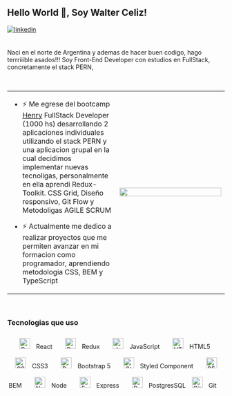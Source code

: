 ## Hello World 👋, Soy Walter Celiz!  
  
<a href="https://linkedin.com/in/walter-celiz" target="_blank">
<img src=https://img.shields.io/badge/linkedin-%231E77B5.svg?&style=for-the-badge&logo=linkedin&logoColor=white alt=linkedin style="margin-bottom: 5px;" />
</a>  
  
<br/> 
<br/>  


Naci en el norte de Argentina y ademas de hacer buen codigo, hago terrriiible asados!!! 
Soy Front-End Developer con estudios en FullStack, concretamente el stack PERN,   
  

<br/>  

<table><tr><td valign="top" width="50%">

- ⚡ Me egrese del bootcamp [Henry](https://www.soyhenry.com/) FullStack Developer (1000 hs) desarrollando 2 aplicaciones  individuales utilizando el stack PERN y una aplicacion grupal en la cual decidimos implementar nuevas tecnoligas, personalmente en ella aprendi Redux-Toolkit. CSS Grid, Diseño responsivo, Git Flow y Metodoligas AGILE SCRUM   
  

- ⚡ Actualmente me dedico a realizar proyectos que me permiten avanzar en mi formacion como programador, aprendiendo metodologia CSS, BEM y TypeScript  


</td><td valign="center" width="50%">

<div align="center">
<img src="https://rishavanand.github.io/static/images/greetings.gif" align="center" style="width: 100%" />
</div>  


</td></tr></table>  

<br/>  



### Tecnologias que uso  
<div align="center">  
  <p align="center">
            <a href="https://reactjs.org/" target="_blank"><img style="margin: 10px"
                    src="https://profilinator.rishav.dev/skills-assets/react-original-wordmark.svg" alt="React"
                    height="25" /></a>
            React &nbsp;&nbsp;&nbsp;
            <a href="https://redux.js.org/" target="_blank"><img style="margin: 10px"
                    src="https://profilinator.rishav.dev/skills-assets/redux-original.svg" alt="Redux"
                    height="25" /></a>
            Redux &nbsp;&nbsp;&nbsp;
            <a href="https://www.javascript.com/" target="_blank"><img style="margin: 10px"
                    src="https://profilinator.rishav.dev/skills-assets/javascript-original.svg" alt="JavaScript"
                    height="25" /></a>
            JavaScript &nbsp;&nbsp;&nbsp;
            <a href="https://en.wikipedia.org/wiki/HTML5" target="_blank"><img style="margin: 10px"
                    src="https://profilinator.rishav.dev/skills-assets/html5-original-wordmark.svg" alt="HTML5"
                    height="25" /></a>
            HTML5 &nbsp;&nbsp;&nbsp;
            <a href="https://www.w3schools.com/css/" target="_blank"><img style="margin: 10px"
                    src="https://profilinator.rishav.dev/skills-assets/css3-original-wordmark.svg" alt="CSS3"
                    height="25" /></a>
            CSS3 &nbsp;&nbsp;&nbsp;
            <a href="https://getbootstrap.com/doc/" target="_blank"><img style="margin: 10px"
                    src="https://profilinator.rishav.dev/skills-assets/bootstrap-plain.svg" alt="Bootstrap"
                    height="25" /></a>
            Bootstrap 5 &nbsp;&nbsp;&nbsp;
            <a href="https://styled-components.com/" target="_blank"><img style="margin: 10px"
                    src="https://profilinator.rishav.dev/skills-assets/styled-components.png" alt="Styled Components"
                    height="25" /></a>
            Styled Component &nbsp;&nbsp;&nbsp;
            <a href="http://getbem.com/" target="_blank"><img style="margin: 10px"
                    src="https://profilinator.rishav.dev/skills-assets/bem.svg" alt="BEM" height="25" /></a>
            BEM &nbsp;&nbsp;&nbsp;
            <a href="https://nodejs.org/" target="_blank"><img style="margin: 10px"
                    src="https://profilinator.rishav.dev/skills-assets/nodejs-original-wordmark.svg" alt="Node.js"
                    height="25" /></a>
            Node &nbsp;&nbsp;&nbsp;
            <a href="https://expressjs.com/" target="_blank"><img style="margin: 10px"
                    src="https://profilinator.rishav.dev/skills-assets/express-original-wordmark.svg" alt="Express.js"
                    height="25" /></a>
            Express &nbsp;&nbsp;&nbsp;
            <a href="https://www.postgresql.org/" target="_blank"><img style="margin: 10px"
                    src="https://profilinator.rishav.dev/skills-assets/postgresql-original-wordmark.svg"
                    alt="PostgreSQL" height="25" /></a> PostgresSQL <a href="https://github.com/" target="_blank"><img
                    style="margin: 10px" src="https://profilinator.rishav.dev/skills-assets/git-scm-icon.svg" alt="Git"
                    height="25" /></a>
            Git &nbsp;&nbsp;&nbsp;
        </p>
</div>  

<br/>  


